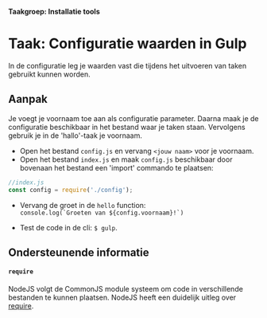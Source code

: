 **Taakgroep: Installatie tools**

# Taak: Configuratie waarden in Gulp

In de configuratie leg je waarden vast die tijdens het uitvoeren van taken gebruikt kunnen worden.

## Aanpak

Je voegt je voornaam toe aan als configuratie parameter. Daarna maak je de configuratie beschikbaar in het bestand waar je taken staan. Vervolgens gebruik je in de 'hallo'-taak je voornaam.

-   Open het bestand `config.js` en vervang `<jouw naam>` voor je voornaam.
-   Open het bestand `index.js` en maak `config.js` beschikbaar door bovenaan het bestand een 'import' commando te plaatsen:

```javascript
//index.js
const config = require('./config');
```

-   Vervang de groet in de `hello` function:  
    ``console.log(`Groeten van ${config.voornaam}!`)``
    
-   Test de code in de cli: `$ gulp`.
    

## Ondersteunende informatie

#### `require`

NodeJS volgt de CommonJS module systeem om code in verschillende bestanden te kunnen plaatsen. NodeJS heeft een duidelijk uitleg over [require](https://nodejs.org/en/knowledge/getting-started/what-is-require/).